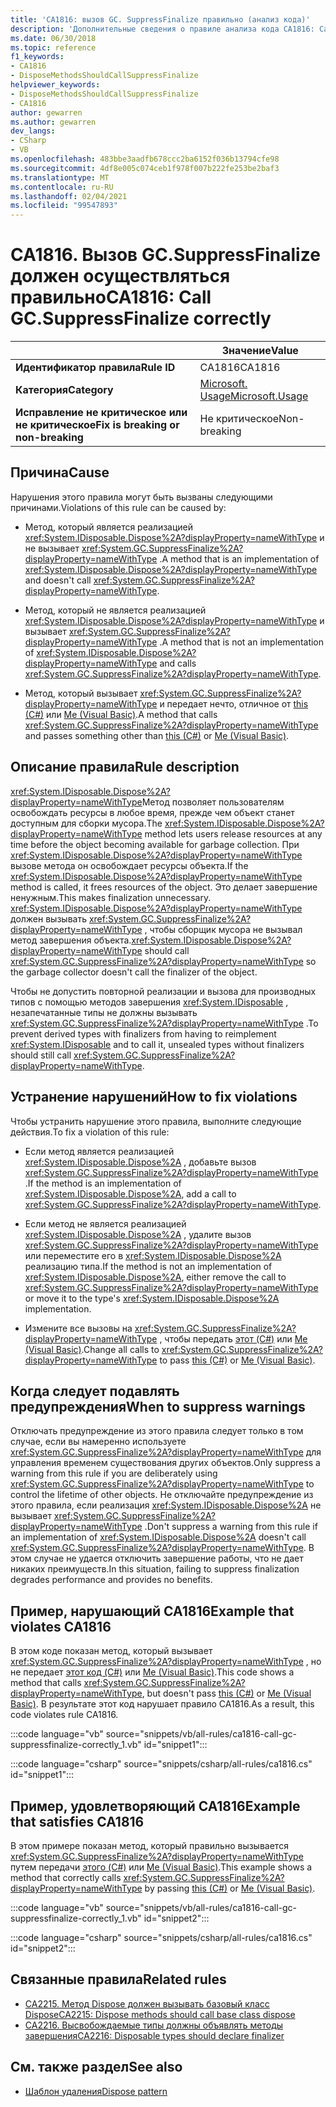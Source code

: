 ```yaml
---
title: 'CA1816: вызов GC. SuppressFinalize правильно (анализ кода)'
description: 'Дополнительные сведения о правиле анализа кода CA1816: Call GC. SuppressFinalize правильно'
ms.date: 06/30/2018
ms.topic: reference
f1_keywords:
- CA1816
- DisposeMethodsShouldCallSuppressFinalize
helpviewer_keywords:
- DisposeMethodsShouldCallSuppressFinalize
- CA1816
author: gewarren
ms.author: gewarren
dev_langs:
- CSharp
- VB
ms.openlocfilehash: 483bbe3aadfb678ccc2ba6152f036b13794cfe98
ms.sourcegitcommit: 4df8e005c074ceb1f978f007b222fe253be2baf3
ms.translationtype: MT
ms.contentlocale: ru-RU
ms.lasthandoff: 02/04/2021
ms.locfileid: "99547893"
---
```

# <a name="ca1816-call-gcsuppressfinalize-correctly"></a><span data-ttu-id="89fde-103">CA1816. Вызов GC.SuppressFinalize должен осуществляться правильно</span><span class="sxs-lookup"><span data-stu-id="89fde-103">CA1816: Call GC.SuppressFinalize correctly</span></span>

| | <span data-ttu-id="89fde-104">Значение</span><span class="sxs-lookup"><span data-stu-id="89fde-104">Value</span></span> |
|-|-|
| <span data-ttu-id="89fde-105">**Идентификатор правила**</span><span class="sxs-lookup"><span data-stu-id="89fde-105">**Rule ID**</span></span> |<span data-ttu-id="89fde-106">CA1816</span><span class="sxs-lookup"><span data-stu-id="89fde-106">CA1816</span></span>|
| <span data-ttu-id="89fde-107">**Категория**</span><span class="sxs-lookup"><span data-stu-id="89fde-107">**Category**</span></span> |[<span data-ttu-id="89fde-108">Microsoft. Usage</span><span class="sxs-lookup"><span data-stu-id="89fde-108">Microsoft.Usage</span></span>](usage-warnings.md)|
| <span data-ttu-id="89fde-109">**Исправление не критическое или не критическое**</span><span class="sxs-lookup"><span data-stu-id="89fde-109">**Fix is breaking or non-breaking**</span></span> |<span data-ttu-id="89fde-110">Не критическое</span><span class="sxs-lookup"><span data-stu-id="89fde-110">Non-breaking</span></span>|

## <a name="cause"></a><span data-ttu-id="89fde-111">Причина</span><span class="sxs-lookup"><span data-stu-id="89fde-111">Cause</span></span>

<span data-ttu-id="89fde-112">Нарушения этого правила могут быть вызваны следующими причинами.</span><span class="sxs-lookup"><span data-stu-id="89fde-112">Violations of this rule can be caused by:</span></span>

- <span data-ttu-id="89fde-113">Метод, который является реализацией <xref:System.IDisposable.Dispose%2A?displayProperty=nameWithType> и не вызывает <xref:System.GC.SuppressFinalize%2A?displayProperty=nameWithType> .</span><span class="sxs-lookup"><span data-stu-id="89fde-113">A method that is an implementation of <xref:System.IDisposable.Dispose%2A?displayProperty=nameWithType> and doesn't call <xref:System.GC.SuppressFinalize%2A?displayProperty=nameWithType>.</span></span>

- <span data-ttu-id="89fde-114">Метод, который не является реализацией <xref:System.IDisposable.Dispose%2A?displayProperty=nameWithType> и вызывает <xref:System.GC.SuppressFinalize%2A?displayProperty=nameWithType> .</span><span class="sxs-lookup"><span data-stu-id="89fde-114">A method that is not an implementation of <xref:System.IDisposable.Dispose%2A?displayProperty=nameWithType> and calls <xref:System.GC.SuppressFinalize%2A?displayProperty=nameWithType>.</span></span>

- <span data-ttu-id="89fde-115">Метод, который вызывает <xref:System.GC.SuppressFinalize%2A?displayProperty=nameWithType> и передает нечто, отличное от [this (C#)](../../../csharp/language-reference/keywords/this.md) или [Me (Visual Basic)](../../../visual-basic/programming-guide/program-structure/me-my-mybase-and-myclass.md#me).</span><span class="sxs-lookup"><span data-stu-id="89fde-115">A method that calls <xref:System.GC.SuppressFinalize%2A?displayProperty=nameWithType> and passes something other than [this (C#)](../../../csharp/language-reference/keywords/this.md) or [Me (Visual Basic)](../../../visual-basic/programming-guide/program-structure/me-my-mybase-and-myclass.md#me).</span></span>

## <a name="rule-description"></a><span data-ttu-id="89fde-116">Описание правила</span><span class="sxs-lookup"><span data-stu-id="89fde-116">Rule description</span></span>

<span data-ttu-id="89fde-117"><xref:System.IDisposable.Dispose%2A?displayProperty=nameWithType>Метод позволяет пользователям освобождать ресурсы в любое время, прежде чем объект станет доступным для сборки мусора.</span><span class="sxs-lookup"><span data-stu-id="89fde-117">The <xref:System.IDisposable.Dispose%2A?displayProperty=nameWithType> method lets users release resources at any time before the object becoming available for garbage collection.</span></span> <span data-ttu-id="89fde-118">При <xref:System.IDisposable.Dispose%2A?displayProperty=nameWithType> вызове метода он освобождает ресурсы объекта.</span><span class="sxs-lookup"><span data-stu-id="89fde-118">If the <xref:System.IDisposable.Dispose%2A?displayProperty=nameWithType> method is called, it frees resources of the object.</span></span> <span data-ttu-id="89fde-119">Это делает завершение ненужным.</span><span class="sxs-lookup"><span data-stu-id="89fde-119">This makes finalization unnecessary.</span></span> <span data-ttu-id="89fde-120"><xref:System.IDisposable.Dispose%2A?displayProperty=nameWithType> должен вызывать <xref:System.GC.SuppressFinalize%2A?displayProperty=nameWithType> , чтобы сборщик мусора не вызывал метод завершения объекта.</span><span class="sxs-lookup"><span data-stu-id="89fde-120"><xref:System.IDisposable.Dispose%2A?displayProperty=nameWithType> should call <xref:System.GC.SuppressFinalize%2A?displayProperty=nameWithType> so the garbage collector doesn't call the finalizer of the object.</span></span>

<span data-ttu-id="89fde-121">Чтобы не допустить повторной реализации и вызова для производных типов с помощью методов завершения <xref:System.IDisposable> , незапечатанные типы не должны вызывать <xref:System.GC.SuppressFinalize%2A?displayProperty=nameWithType> .</span><span class="sxs-lookup"><span data-stu-id="89fde-121">To prevent derived types with finalizers from having to reimplement <xref:System.IDisposable> and to call it, unsealed types without finalizers should still call <xref:System.GC.SuppressFinalize%2A?displayProperty=nameWithType>.</span></span>

## <a name="how-to-fix-violations"></a><span data-ttu-id="89fde-122">Устранение нарушений</span><span class="sxs-lookup"><span data-stu-id="89fde-122">How to fix violations</span></span>

<span data-ttu-id="89fde-123">Чтобы устранить нарушение этого правила, выполните следующие действия.</span><span class="sxs-lookup"><span data-stu-id="89fde-123">To fix a violation of this rule:</span></span>

- <span data-ttu-id="89fde-124">Если метод является реализацией <xref:System.IDisposable.Dispose%2A> , добавьте вызов <xref:System.GC.SuppressFinalize%2A?displayProperty=nameWithType> .</span><span class="sxs-lookup"><span data-stu-id="89fde-124">If the method is an implementation of <xref:System.IDisposable.Dispose%2A>, add a call to <xref:System.GC.SuppressFinalize%2A?displayProperty=nameWithType>.</span></span>

- <span data-ttu-id="89fde-125">Если метод не является реализацией <xref:System.IDisposable.Dispose%2A> , удалите вызов <xref:System.GC.SuppressFinalize%2A?displayProperty=nameWithType> или переместите его в <xref:System.IDisposable.Dispose%2A> реализацию типа.</span><span class="sxs-lookup"><span data-stu-id="89fde-125">If the method is not an implementation of <xref:System.IDisposable.Dispose%2A>, either remove the call to <xref:System.GC.SuppressFinalize%2A?displayProperty=nameWithType> or move it to the type's <xref:System.IDisposable.Dispose%2A> implementation.</span></span>

- <span data-ttu-id="89fde-126">Измените все вызовы на <xref:System.GC.SuppressFinalize%2A?displayProperty=nameWithType> , чтобы передать [этот (C#)](../../../csharp/language-reference/keywords/this.md) или [Me (Visual Basic)](../../../visual-basic/programming-guide/program-structure/me-my-mybase-and-myclass.md#me).</span><span class="sxs-lookup"><span data-stu-id="89fde-126">Change all calls to <xref:System.GC.SuppressFinalize%2A?displayProperty=nameWithType> to pass [this (C#)](../../../csharp/language-reference/keywords/this.md) or [Me (Visual Basic)](../../../visual-basic/programming-guide/program-structure/me-my-mybase-and-myclass.md#me).</span></span>

## <a name="when-to-suppress-warnings"></a><span data-ttu-id="89fde-127">Когда следует подавлять предупреждения</span><span class="sxs-lookup"><span data-stu-id="89fde-127">When to suppress warnings</span></span>

<span data-ttu-id="89fde-128">Отключать предупреждение из этого правила следует только в том случае, если вы намеренно используете <xref:System.GC.SuppressFinalize%2A?displayProperty=nameWithType> для управления временем существования других объектов.</span><span class="sxs-lookup"><span data-stu-id="89fde-128">Only suppress a warning from this rule if you are deliberately using <xref:System.GC.SuppressFinalize%2A?displayProperty=nameWithType> to control the lifetime of other objects.</span></span> <span data-ttu-id="89fde-129">Не отключайте предупреждение из этого правила, если реализация <xref:System.IDisposable.Dispose%2A> не вызывает <xref:System.GC.SuppressFinalize%2A?displayProperty=nameWithType> .</span><span class="sxs-lookup"><span data-stu-id="89fde-129">Don't suppress a warning from this rule if an implementation of <xref:System.IDisposable.Dispose%2A> doesn't call <xref:System.GC.SuppressFinalize%2A?displayProperty=nameWithType>.</span></span> <span data-ttu-id="89fde-130">В этом случае не удается отключить завершение работы, что не дает никаких преимуществ.</span><span class="sxs-lookup"><span data-stu-id="89fde-130">In this situation, failing to suppress finalization degrades performance and provides no benefits.</span></span>

## <a name="example-that-violates-ca1816"></a><span data-ttu-id="89fde-131">Пример, нарушающий CA1816</span><span class="sxs-lookup"><span data-stu-id="89fde-131">Example that violates CA1816</span></span>

<span data-ttu-id="89fde-132">В этом коде показан метод, который вызывает <xref:System.GC.SuppressFinalize%2A?displayProperty=nameWithType> , но не передает [этот код (C#)](../../../csharp/language-reference/keywords/this.md) или [Me (Visual Basic)](../../../visual-basic/programming-guide/program-structure/me-my-mybase-and-myclass.md#me).</span><span class="sxs-lookup"><span data-stu-id="89fde-132">This code shows a method that calls <xref:System.GC.SuppressFinalize%2A?displayProperty=nameWithType>, but doesn't pass [this (C#)](../../../csharp/language-reference/keywords/this.md) or [Me (Visual Basic)](../../../visual-basic/programming-guide/program-structure/me-my-mybase-and-myclass.md#me).</span></span> <span data-ttu-id="89fde-133">В результате этот код нарушает правило CA1816.</span><span class="sxs-lookup"><span data-stu-id="89fde-133">As a result, this code violates rule CA1816.</span></span>

:::code language="vb" source="snippets/vb/all-rules/ca1816-call-gc-suppressfinalize-correctly_1.vb" id="snippet1":::

:::code language="csharp" source="snippets/csharp/all-rules/ca1816.cs" id="snippet1":::

## <a name="example-that-satisfies-ca1816"></a><span data-ttu-id="89fde-134">Пример, удовлетворяющий CA1816</span><span class="sxs-lookup"><span data-stu-id="89fde-134">Example that satisfies CA1816</span></span>

<span data-ttu-id="89fde-135">В этом примере показан метод, который правильно вызывается <xref:System.GC.SuppressFinalize%2A?displayProperty=nameWithType> путем передачи [этого (C#)](../../../csharp/language-reference/keywords/this.md) или [Me (Visual Basic)](../../../visual-basic/programming-guide/program-structure/me-my-mybase-and-myclass.md#me).</span><span class="sxs-lookup"><span data-stu-id="89fde-135">This example shows a method that correctly calls <xref:System.GC.SuppressFinalize%2A?displayProperty=nameWithType> by passing [this (C#)](../../../csharp/language-reference/keywords/this.md) or [Me (Visual Basic)](../../../visual-basic/programming-guide/program-structure/me-my-mybase-and-myclass.md#me).</span></span>

:::code language="vb" source="snippets/vb/all-rules/ca1816-call-gc-suppressfinalize-correctly_1.vb" id="snippet2":::

:::code language="csharp" source="snippets/csharp/all-rules/ca1816.cs" id="snippet2":::

## <a name="related-rules"></a><span data-ttu-id="89fde-136">Связанные правила</span><span class="sxs-lookup"><span data-stu-id="89fde-136">Related rules</span></span>

- [<span data-ttu-id="89fde-137">CA2215. Метод Dispose должен вызывать базовый класс Dispose</span><span class="sxs-lookup"><span data-stu-id="89fde-137">CA2215: Dispose methods should call base class dispose</span></span>](ca2215.md)
- [<span data-ttu-id="89fde-138">CA2216. Высвобождаемые типы должны объявлять методы завершения</span><span class="sxs-lookup"><span data-stu-id="89fde-138">CA2216: Disposable types should declare finalizer</span></span>](ca2216.md)

## <a name="see-also"></a><span data-ttu-id="89fde-139">См. также раздел</span><span class="sxs-lookup"><span data-stu-id="89fde-139">See also</span></span>

- [<span data-ttu-id="89fde-140">Шаблон удаления</span><span class="sxs-lookup"><span data-stu-id="89fde-140">Dispose pattern</span></span>](../../../standard/garbage-collection/implementing-dispose.md)
